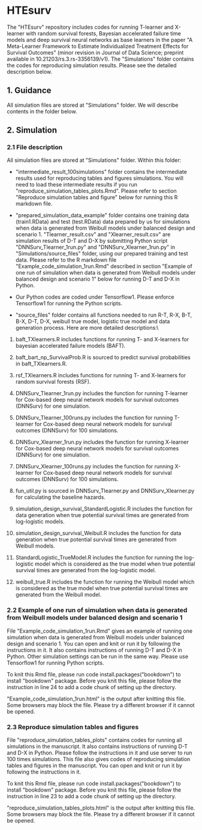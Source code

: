 # HTEsurv
The "HTEsurv" repository includes codes for running T-learner and X-learner with random survival forests, Bayesian accelerated failure time models and deep survival neural networks as base learners in the paper "A Meta-Learner Framework to Estimate Individualized Treatment Effects for Survival Outcomes" (minor revision in Journal of Data Science; preprint available in 10.21203/rs.3.rs-3356139/v1). The "Simulations" folder contains the codes for reproducing simulation results. Please see the detailed description below.

## 1. Guidance
All simulation files are stored at "Simulations" folder. We will describe contents in the folder below.

## 2. Simulation

### 2.1 File description

All simulation files are stored at "Simulations" folder. Within this folder:

- "intermediate_result_100simulations" folder contains the intermediate results used for reproducing tables and figures simulations. You will need to load these intermediate results if you run "reproduce_simulation_tables_plots.Rmd". Please refer to section "Reproduce simulation tables and figure" below for running this R markdown file.

- "prepared_simulation_data_example" folder contains one training data (train1.RData) and test (test.RData) data prepared by us for simulations when data is generated from Weibull models under balanced design and scenario 1. "Tlearner_result.csv" and "Xlearner_result.csv" are simulation results of D-T and D-X by submitting Python script "DNNSurv_Tlearner_1run.py" and "DNNSurv_Xlearner_1run.py" in "Simulations/source_files" folder, using our prepared training and test data. Please refer to the R markdown file "Example_code_simulation_1run.Rmd" described in section "Example of one run of simulation when data is generated from Weibull models under balanced design and scenario 1" below for running D-T and D-X in Python.

- Our Python codes are coded under Tensorflow1. Please enforce Tensorflow1 for running the Python scripts.

- "source_files" folder contains all functions needed to run R-T, R-X, B-T, B-X, D-T, D-X, weibull true model, logistic true model and data generation process. Here are more detailed descriptions:\

1. baft_TXlearners.R includes functions for running T- and X-learners for bayesian accelerated failure models (BAFT). 

2. baft_bart_np_SurvivalProb.R is sourced to predict survival probabilities in baft_TXlearners.R.

3. rsf_TXlearners.R includes functions for running T- and X-learners for random survival forests (RSF). 

4. DNNSurv_Tlearner_1run.py includes the function for running T-learner for Cox-based deep neural network models for survival outcomes (DNNSurv) for one simulation.

5. DNNSurv_Tlearner_100runs.py includes the function for running T-learner for Cox-based deep neural network models for survival outcomes (DNNSurv) for 100 simulations.

6. DNNSurv_Xlearner_1run.py includes the function for running X-learner for Cox-based deep neural network models for survival outcomes (DNNSurv) for one simulation.

7. DNNSurv_Xlearner_100runs.py includes the function for running X-learner for Cox-based deep neural network models for survival outcomes (DNNSurv) for 100 simulations.

8. fun_util.py is sourced in DNNSurv_Tlearner.py and DNNSurv_Xlearner.py for calculating the baseline hazards.

9. simulation_design_survival_StandardLogistic.R includes the function for data generation when true potential survival times are generated from log-logistic models.

10. simulation_design_survival_Weibull.R includes the function for data generation when true potential survival times are generated from Weibull models.

11. StandardLogistic_TrueModel.R includes the function for running the log-logistic model which is considered as the true model when true potential survival times are generated from the log-logistic model.

12. weibull_true.R includes the function for running the Weibull model which is considered as the true model when true potential survival times are generated from the Weibull model.

### 2.2 Example of one run of simulation when data is generated from Weibull models under balanced design and scenario 1
File "Example_code_simulation_1run.Rmd" gives an example of running one simulation when data is generated from Weibull models under balanced design and scenario 1. You can open and knit or run it by following the instructions in it. It also contains instructions of running D-T and D-X in Python. Other simulation settings can be run in the same way. Please use Tensorflow1 for running Python scripts.

To knit this Rmd file, please run code install.packages("bookdown") to install "bookdown" package. Before you knit this file, please follow the instruction in line 24 to add a code chunk of setting up the directory.

"Example_code_simulation_1run.html" is the output after knitting this file. Some browsers may block the file. Please try a different browser if it cannot be opened.

### 2.3 Reproduce simulation tables and figures
File "reproduce_simulation_tables_plots" contains codes for running all simulations in the manuscript. It also contains instructions of running D-T and D-X in Python. Please follow the instructions in it and use server to run 100 times simulations. This file also gives codes of reproducing simulation tables and figures in the manuscript. You can open and knit or run it by following the instructions in it.   

To knit this Rmd file, please run code install.packages("bookdown") to install "bookdown" package. Before you knit this file, please follow the instruction in line 23 to add a code chunk of setting up the directory.

"reproduce_simulation_tables_plots.html" is the output after knitting this file. Some browsers may block the file. Please try a different browser if it cannot be opened.

